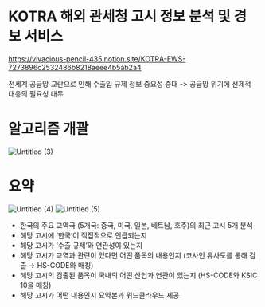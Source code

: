 # KOTRA 해외 관세청 고시 정보 분석 및 경보 서비스
https://vivacious-pencil-435.notion.site/KOTRA-EWS-7273896c2532486b8218aeee4b5ab2a4

전세계 공급망 교란으로 인해 수출입 규제 정보 중요성 증대 -> 공급망 위기에 선제적 대응의 필요성 대두

# 알고리즘 개괄
![Untitled (3)](https://user-images.githubusercontent.com/76530562/197317586-8ae4295a-10e3-410f-a534-c595a14dfc53.png)


# 요약 
![Untitled (4)](https://user-images.githubusercontent.com/76530562/197317591-d7383aab-de14-4381-8a6d-f03ede587bb2.png)
![Untitled (5)](https://user-images.githubusercontent.com/76530562/197317595-9248eeb1-6a0e-4662-98b0-ca22f471c411.png)


- 한국의 주요 교역국 (5개국: 중국, 미국, 일본, 베트남, 호주)의 최근 고시 5개 분석
- 해당 고시에 ‘한국’이 직접적으로 언급되는지
- 해당 고시가 ‘수출 규제’와 연관성이 있는지
- 해당 고시가 교역과 관련이 있다면 어떤 품목의 내용인지 (코사인 유사도를 통해 검출 → HS-CODE와 매칭)
- 해당 고시의 검출된 품목이 국내의 어떤 산업과 연관이 있는지 (HS-CODE와 KSIC 10을 매칭)
- 해당 고시가 어떤 내용인지 요약본과 워드클라우드 제공
